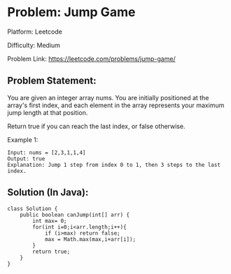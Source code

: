 # Problem: Jump Game

Platform: Leetcode

Difficulty: Medium

Problem Link: https://leetcode.com/problems/jump-game/

## Problem Statement:

You are given an integer array nums. You are initially positioned at the array's first index, and each element in the array represents your maximum jump length at that position.

Return true if you can reach the last index, or false otherwise.

Example 1:

    Input: nums = [2,3,1,1,4]
    Output: true
    Explanation: Jump 1 step from index 0 to 1, then 3 steps to the last index.

## Solution (In Java):

    class Solution {
        public boolean canJump(int[] arr) {
            int max= 0;
            for(int i=0;i<arr.length;i++){
                if (i>max) return false;
                max = Math.max(max,i+arr[i]);
            }
            return true;
        }
    }





